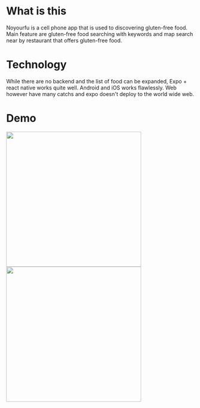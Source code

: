 # What is this
Noyourfu is a cell phone app that is used to discovering gluten-free food. Main feature are gluten-free food searching with keywords and map search near by restaurant that offers gluten-free food. 


# Technology
While there are no backend and the list of food can be expanded, Expo + react native works quite well. Android and iOS works flawlessly. Web however have many catchs and expo doesn't deploy to the world wide web. 

# Demo
<p float="left">
   <img src="https://github.com/silui/noyourfu/blob/main/demo1.gif" width="360">
   <img src="https://github.com/silui/noyourfu/blob/main/demo2.gif" width="360">
</p>

